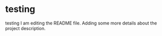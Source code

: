# testing
testing
I am editing the README file. Adding some more details about the project description.
